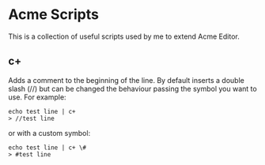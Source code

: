 # Acme Scripts

This is a collection of useful scripts used by me to extend Acme Editor.

## c+
Adds a comment to the beginning of the line. By default inserts a double slash
(//) but can be changed the behaviour passing the symbol you want to use.
For example:
```
echo test line | c+
> //test line
```
or with a custom symbol:
```
echo test line | c+ \#
> #test line
```